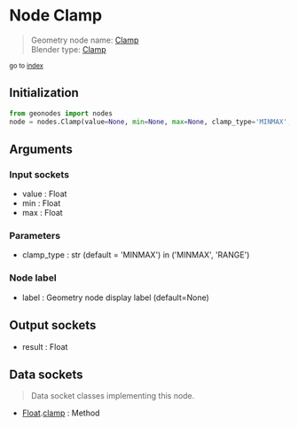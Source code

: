
# Node Clamp

> Geometry node name: [Clamp](https://docs.blender.org/manual/en/latest/modeling/geometry_nodes/material/clamp.html)<br>
  Blender type: [Clamp](https://docs.blender.org/api/current/bpy.types.ShaderNodeClamp.html)
  
<sub>go to [index](/docs/index.md)</sub>

## Initialization

```python
from geonodes import nodes
node = nodes.Clamp(value=None, min=None, max=None, clamp_type='MINMAX', label=None)
```



## Arguments


### Input sockets

- value : Float
- min : Float
- max : Float

### Parameters

- clamp_type : str (default = 'MINMAX') in ('MINMAX', 'RANGE')

### Node label

- label : Geometry node display label (default=None)

## Output sockets

- result : Float

## Data sockets

> Data socket classes implementing this node.
  
  
- [Float](/docs/sockets/Float.md).[clamp](/docs/sockets/Float.md#clamp) : Method
  
